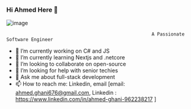 ### Hi Ahmed Here 👋

![image](https://github.com/ahmedghani676/ahmedghani676/assets/58558139/39ae156d-10fb-4857-b63e-4f032962b1b0)

                                                         A Passionate Software Engineer

- 🔭 I’m currently working on C# and JS
- 🌱 I’m currently learning Nextjs and .netcore
- 👯 I’m looking to collaborate on open-source
- 🤔 I’m looking for help with senior techies
- 💬 Ask me about full-stack development
- 📫 How to reach me: Linkedin, email
   [email: ahmed.ghani676@gmail.com,
  Linkedin : https://www.linkedin.com/in/ahmed-ghani-962238217 ]
<!--
**ahmedghani676/ahmedghani676** is a ✨ _special_ ✨ repository because its `README.md` (this file) appears on your GitHub profile.

Here are some ideas to get you started:

  

-->
